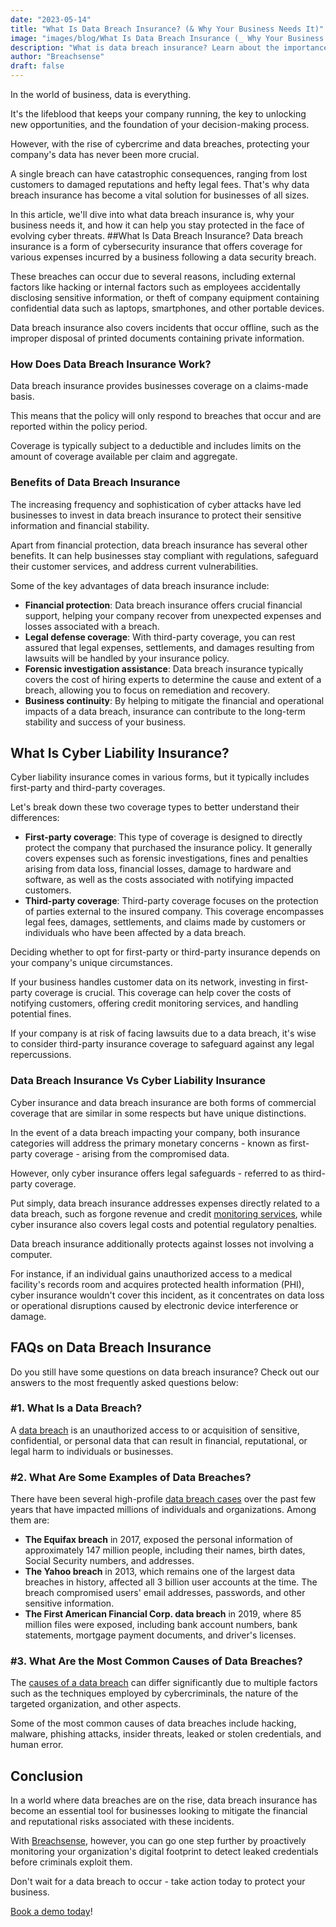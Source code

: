 ```yaml
---
date: "2023-05-14"
title: "What Is Data Breach Insurance? (& Why Your Business Needs It)"
image: "images/blog/What Is Data Breach Insurance (_ Why Your Business Needs It).png"
description: "What is data breach insurance? Learn about the importance of data breach insurance & the benefits it can have for your business." 
author: "Breachsense"
draft: false
---
```

In the world of business, data is everything. 

It's the lifeblood that keeps your company running, the key to unlocking new opportunities, and the foundation of your decision-making process.

However, with the rise of cybercrime and data breaches, protecting your company's data has never been more crucial.

A single breach can have catastrophic consequences, ranging from lost customers to damaged reputations and hefty legal fees. That's why data breach insurance has become a vital solution for businesses of all sizes.

In this article, we'll dive into what data breach insurance is, why your business needs it, and how it can help you stay protected in the face of evolving cyber threats.
##What Is Data Breach Insurance?
Data breach insurance is a form of cybersecurity insurance that offers coverage for various expenses incurred by a business following a data security breach. 

These breaches can occur due to several reasons, including external factors like hacking or internal factors such as employees accidentally disclosing sensitive information, or theft of company equipment containing confidential data such as laptops, smartphones, and other portable devices.

Data breach insurance also covers incidents that occur offline, such as the improper disposal of printed documents containing private information.
### How Does Data Breach Insurance Work?
Data breach insurance provides businesses coverage on a claims-made basis. 

This means that the policy will only respond to breaches that occur and are reported within the policy period. 

Coverage is typically subject to a deductible and includes limits on the amount of coverage available per claim and aggregate.
### Benefits of Data Breach Insurance
The increasing frequency and sophistication of cyber attacks have led businesses to invest in data breach insurance to protect their sensitive information and financial stability.

Apart from financial protection, data breach insurance has several other benefits. It can help businesses stay compliant with regulations, safeguard their customer services, and address current vulnerabilities.

Some of the key advantages of data breach insurance include:

* **Financial protection**: Data breach insurance offers crucial financial support, helping your company recover from unexpected expenses and losses associated with a breach.
* **Legal defense coverage**: With third-party coverage, you can rest assured that legal expenses, settlements, and damages resulting from lawsuits will be handled by your insurance policy.
* **Forensic investigation assistance**: Data breach insurance typically covers the cost of hiring experts to determine the cause and extent of a breach, allowing you to focus on remediation and recovery.
* **Business continuity**: By helping to mitigate the financial and operational impacts of a data breach, insurance can contribute to the long-term stability and success of your business.
## What Is Cyber Liability Insurance?
Cyber liability insurance comes in various forms, but it typically includes first-party and third-party coverages. 

Let's break down these two coverage types to better understand their differences:

* **First-party coverage**: This type of coverage is designed to directly protect the company that purchased the insurance policy. It generally covers expenses such as forensic investigations, fines and penalties arising from data loss, financial losses, damage to hardware and software, as well as the costs associated with notifying impacted customers.
* **Third-party coverage**: Third-party coverage focuses on the protection of parties external to the insured company. This coverage encompasses legal fees, damages, settlements, and claims made by customers or individuals who have been affected by a data breach.

Deciding whether to opt for first-party or third-party insurance depends on your company's unique circumstances. 

If your business handles customer data on its network, investing in first-party coverage is crucial. This coverage can help cover the costs of notifying customers, offering credit monitoring services, and handling potential fines. 

If your company is at risk of facing lawsuits due to a data breach, it's wise to consider third-party insurance coverage to safeguard against any legal repercussions.
### Data Breach Insurance Vs Cyber Liability Insurance
Cyber insurance and data breach insurance are both forms of commercial coverage that are similar in some respects but have unique distinctions.

In the event of a data breach impacting your company, both insurance categories will address the primary monetary concerns - known as first-party coverage - arising from the compromised data. 

However, only cyber insurance offers legal safeguards - referred to as third-party coverage.

Put simply, data breach insurance addresses expenses directly related to a data breach, such as forgone revenue and credit [monitoring services](https://www.breachsense.io/blog/dark-web-monitoring), while cyber insurance also covers legal costs and potential regulatory penalties.

Data breach insurance additionally protects against losses not involving a computer. 

For instance, if an individual gains unauthorized access to a medical facility's records room and acquires protected health information (PHI), cyber insurance wouldn't cover this incident, as it concentrates on data loss or operational disruptions caused by electronic device interference or damage. 
## FAQs on Data Breach Insurance
Do you still have some questions on data breach insurance? Check out our answers to the most frequently asked questions below: 
### #1. What Is a Data Breach?
A [data breach](https://www.breachsense.io/blog/what-is-a-data-breach/) is an unauthorized access to or acquisition of sensitive, confidential, or personal data that can result in financial, reputational, or legal harm to individuals or businesses.
### #2. What Are Some Examples of Data Breaches?
There have been several high-profile [data breach cases](https://www.breachsense.io/blog/data-breach-examples/) over the past few years that have impacted millions of individuals and organizations. Among them are:

* **The Equifax breach** in 2017, exposed the personal information of approximately 147 million people, including their names, birth dates, Social Security numbers, and addresses.
* **The Yahoo breach** in 2013, which remains one of the largest data breaches in history, affected all 3 billion user accounts at the time. The breach compromised users' email addresses, passwords, and other sensitive information.
* **The First American Financial Corp. data breach** in 2019, where 85 million files were exposed, including bank account numbers, bank statements, mortgage payment documents, and driver's licenses. 
### #3. What Are the Most Common Causes of Data Breaches?
The [causes of a data breach](https://www.breachsense.io/blog/third-party-data-breach/) can differ significantly due to multiple factors such as the techniques employed by cybercriminals, the nature of the targeted organization, and other aspects.

Some of the most common causes of data breaches include hacking, malware, phishing attacks, insider threats, leaked or stolen credentials, and human error.
## Conclusion
In a world where data breaches are on the rise, data breach insurance has become an essential tool for businesses looking to mitigate the financial and reputational risks associated with these incidents.

With [Breachsense](https://www.breachsense.io/), however, you can go one step further by proactively monitoring your organization's digital footprint to detect leaked credentials before criminals exploit them.

Don't wait for a data breach to occur - take action today to protect your business.

[Book a demo today](https://www.breachsense.io/book-demo/)!
